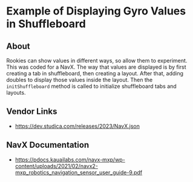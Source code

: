 # Example of Displaying Gyro Values in Shuffleboard
##
## About
Rookies can show values in different ways, so allow them to experiment. This was coded for a NavX.
The way that values are displayed is by first creating a tab in shuffleboard, then creating a layout. After that, adding doubles to display those values inside the layout. Then the `initShuffleboard` method is called to initialize shuffleboard tabs and layouts.
## Vendor Links
- https://dev.studica.com/releases/2023/NavX.json
## NavX Documentation
- https://pdocs.kauailabs.com/navx-mxp/wp-content/uploads/2021/02/navx2-mxp_robotics_navigation_sensor_user_guide-9.pdf
